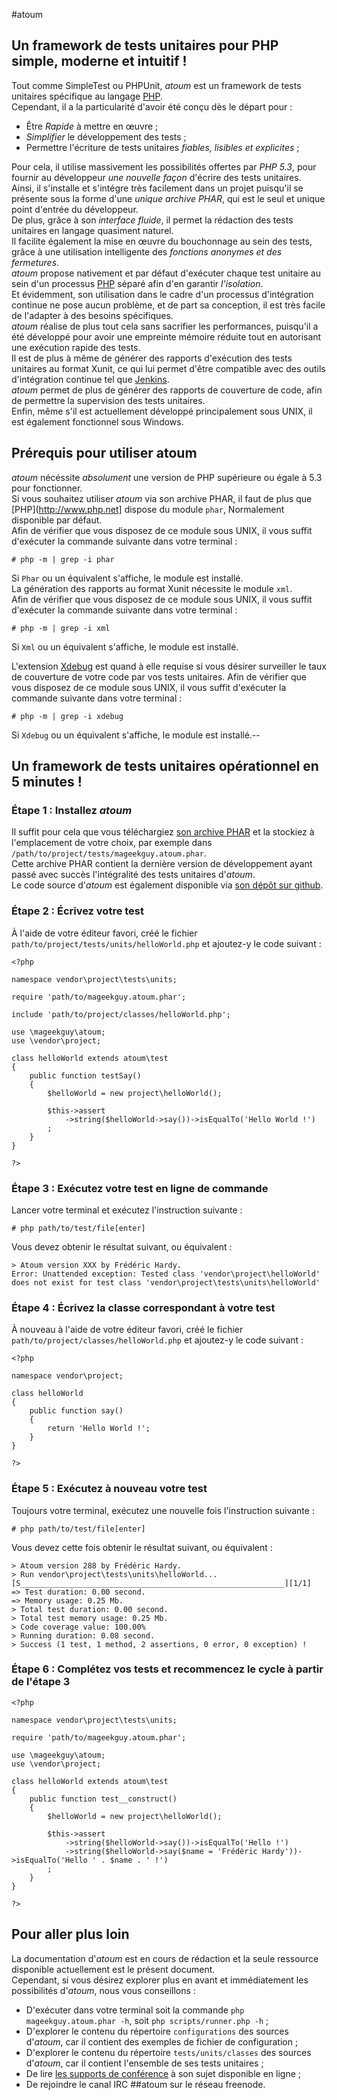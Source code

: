 #atoum

## Un framework de tests unitaires pour PHP simple, moderne et intuitif !

Tout comme SimpleTest ou PHPUnit, *atoum* est un framework de tests unitaires spécifique au langage [PHP](http://www.php.net).  
Cependant, il a la particularité d'avoir été conçu dès le départ pour :

* Être *Rapide* à mettre en œuvre ;
* *Simplifier* le développement des tests ;
* Permettre l'écriture de tests unitaires *fiables, lisibles et explicites* ;

Pour cela, il utilise massivement les possibilités offertes par *PHP 5.3*, pour fournir au développeur *une nouvelle façon* d'écrire des tests unitaires.  
Ainsi, il s'installe et s'intégre très facilement dans un projet puisqu'il se présente sous la forme d'une *unique archive PHAR*, qui est le seul et unique point d'entrée du développeur.  
De plus, grâce à son *interface fluide*, il permet la rédaction des tests unitaires en langage quasiment naturel.  
Il facilite également la mise en œuvre du bouchonnage au sein des tests, grâce à une utilisation intelligente des *fonctions anonymes et des fermetures*.  
*atoum* propose nativement et par défaut d'exécuter chaque test unitaire au sein d'un processus [PHP](http://www.php.net) séparé afin d'en garantir *l'isolation*.  
Et évidemment, son utilisation dans le cadre d'un processus d'intégration continue ne pose aucun problème, et de part sa conception, il est très facile de l'adapter à des besoins spécifiques.  
*atoum* réalise de plus tout cela sans sacrifier les performances, puisqu'il a été développé pour avoir une empreinte mémoire réduite tout en autorisant une exécution rapide des tests.  
Il est de plus à même de générer des rapports d'exécution des tests unitaires au format Xunit, ce qui lui permet d'être compatible avec des outils d'intégration continue tel que [Jenkins](http://jenkins-ci.org/).  
*atoum* permet de plus de générer des rapports de couverture de code, afin de permettre la supervision des tests unitaires.  
Enfin, même s'il est actuellement développé principalement sous UNIX, il est également fonctionnel sous Windows.

## Prérequis pour utiliser atoum

*atoum* nécéssite *absolument* une version de PHP supérieure ou égale à 5.3 pour fonctionner.  
Si vous souhaitez utiliser *atoum* via son archive PHAR, il faut de plus que [PHP](http://www.php.net] dispose du module `phar`, Normalement disponible par défaut.  
Afin de vérifier que vous disposez de ce module sous UNIX, il vous suffit d'exécuter la commande suivante dans votre terminal :

	# php -m | grep -i phar

Si `Phar` ou un équivalent s'affiche, le module est installé.  
La génération des rapports au format Xunit nécessite le module `xml`.  
Afin de vérifier que vous disposez de ce module sous UNIX, il vous suffit d'exécuter la commande suivante dans votre terminal :

	# php -m | grep -i xml

Si `Xml` ou un équivalent s'affiche, le module est installé.  

L'extension [Xdebug](http://xdebug.org/) est quand à elle requise si vous désirer surveiller le taux de couverture de votre code par vos tests unitaires.
Afin de vérifier que vous disposez de ce module sous UNIX, il vous suffit d'exécuter la commande suivante dans votre terminal :

	# php -m | grep -i xdebug

Si `Xdebug` ou un équivalent s'affiche, le module est installé.--

## Un framework de tests unitaires opérationnel en 5 minutes !

### Étape 1 : Installez *atoum*

Il suffit pour cela que vous téléchargiez [son archive PHAR](http://downloads.atoum.org/nightly/mageekguy.atoum.phar) et la stockiez à l'emplacement de votre choix, par exemple dans `/path/to/project/tests/mageekguy.atoum.phar`.  
Cette archive PHAR contient la dernière version de développement ayant passé avec succès l'intégralité des tests unitaires d'*atoum*.  
Le code source d'*atoum* est également disponible via [son dépôt sur github](https://github.com/mageekguy/atoum).

### Étape 2 : Écrivez votre test

À l'aide de votre éditeur favori, créé le fichier `path/to/project/tests/units/helloWorld.php` et ajoutez-y le code suivant :

	<?php

	namespace vendor\project\tests\units;

	require 'path/to/mageekguy.atoum.phar';

	include 'path/to/project/classes/helloWorld.php';

	use \mageekguy\atoum;
	use \vendor\project;

	class helloWorld extends atoum\test
	{
		public function testSay()
		{
			$helloWorld = new project\helloWorld();

			$this->assert
				->string($helloWorld->say())->isEqualTo('Hello World !')
			;
		}
	}

	?>

### Étape 3 : Exécutez votre test en ligne de commande

Lancer votre terminal et exécutez l'instruction suivante :

	# php path/to/test/file[enter]

Vous devez obtenir le résultat suivant, ou équivalent :

	> Atoum version XXX by Frédéric Hardy.
	Error: Unattended exception: Tested class 'vendor\project\helloWorld' does not exist for test class 'vendor\project\tests\units\helloWorld'

### Étape 4 : Écrivez la classe correspondant à votre test

À nouveau à l'aide de votre éditeur favori, créé le fichier `path/to/project/classes/helloWorld.php` et ajoutez-y le code suivant :

	<?php

	namespace vendor\project;

	class helloWorld
	{
		public function say()
		{
			return 'Hello World !';
		}
	}

	?>

### Étape 5 : Exécutez à nouveau votre test

Toujours  votre terminal, exécutez une nouvelle fois l'instruction suivante :

	# php path/to/test/file[enter]

Vous devez cette fois obtenir le résultat suivant, ou équivalent :

	> Atoum version 288 by Frédéric Hardy.
	> Run vendor\project\tests\units\helloWorld...
	[S___________________________________________________________][1/1]
	=> Test duration: 0.00 second.
	=> Memory usage: 0.25 Mb.
	> Total test duration: 0.00 second.
	> Total test memory usage: 0.25 Mb.
	> Code coverage value: 100.00%
	> Running duration: 0.08 second.
	> Success (1 test, 1 method, 2 assertions, 0 error, 0 exception) !

### Étape 6 : Complétez vos tests et recommencez le cycle à partir de l'étape 3

	<?php

	namespace vendor\project\tests\units;

	require 'path/to/mageekguy.atoum.phar';

	use \mageekguy\atoum;
	use \vendor\project;

	class helloWorld extends atoum\test
	{
		public function test__construct()
		{
			$helloWorld = new project\helloWorld();

			$this->assert
				->string($helloWorld->say())->isEqualTo('Hello !')
				->string($helloWorld->say($name = 'Frédéric Hardy'))->isEqualTo('Hello ' . $name . ' !')
			;
		}
	}

	?>

## Pour aller plus loin

La documentation d'*atoum* est en cours de rédaction et la seule ressource disponible actuellement est le présent document.  
Cependant, si vous désirez explorer plus en avant et immédiatement les possibilités d'*atoum*, nous vous conseillons :

* D'exécuter dans votre terminal soit la commande `php mageekguy.atoum.phar -h`, soit `php scripts/runner.php -h` ;
* D'explorer le contenu du répertoire `configurations` des sources d'*atoum*, car il contient des exemples de fichier de configuration ;
* D'explorer le contenu du répertoire `tests/units/classes` des sources d'*atoum*, car il contient l'ensemble de ses tests unitaires ;
* De lire [les supports de conférence](http://www.slideshare.net/impossiblium/atoum-le-framework-de-tests-unitaires-pour-php-53-simple-moderne-et-intuitif) à son sujet disponible en ligne ;
* De rejoindre le canal IRC ##atoum sur le réseau freenode.
